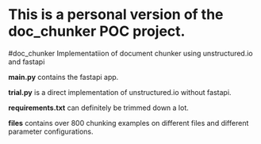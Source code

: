 # This is a personal version of the doc_chunker POC project.


#doc_chunker
Implementatiion of document chunker using unstructured.io and fastapi

**main.py** contains the fastapi app.

**trial.py** is a direct implementation of unstructured.io without fastapi.

**requirements.txt** can definitely be trimmed down a lot.

**files** contains over 800 chunking examples on different files and different parameter configurations.
